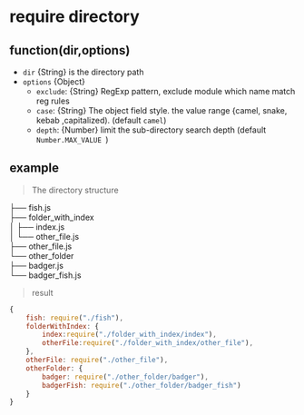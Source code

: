 #  require directory

## function(dir,options)

- `dir`  {String}   is the directory path
- `options` {Object} 
  -  `exclude`: {String}  RegExp pattern, exclude module which name match reg rules   
  -  `case`:    {String}  The object field style. the value range {camel, snake,  kebab ,capitalized).   (default `camel`) 
  -  `depth`:   {Number} limit the sub-directory search depth   (default `Number.MAX_VALUE `)  

## example

> The directory structure

├── fish.js   
├── folder_with_index   
│   ├── index.js   
│   └── other_file.js   
├── other_file.js   
└── other_folder   
    ├── badger.js   
    └── badger_fish.js   

> result

```js
{
    fish: require("./fish"),
    folderWithIndex: {
        index:require("./folder_with_index/index"),
        otherFile:require("./folder_with_index/other_file"),
    },
    otherFile: require("./other_file"),
    otherFolder: {
        badger: require("./other_folder/badger"),
        badgerFish: require("./other_folder/badger_fish")
    }
}
```
